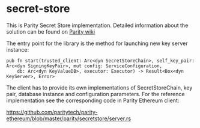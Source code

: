 # secret-store
This is Parity Secret Store implementation. Detailed information about the solution can be found on [Parity wiki](https://wiki.parity.io/Secret-Store)

The entry point for the library is the method for launching new key server instance:

```
pub fn start(trusted_client: Arc<dyn SecretStoreChain>, self_key_pair: Arc<dyn SigningKeyPair>, mut config: ServiceConfiguration,
	db: Arc<dyn KeyValueDB>, executor: Executor) -> Result<Box<dyn KeyServer>, Error>
```

The client has to provide its own implementations of SecretStoreChain, key pair, database instance and configuration parameters.
For the reference implementation see the corresponding code in Parity Ethereum client:

https://github.com/paritytech/parity-ethereum/blob/master/parity/secretstore/server.rs

